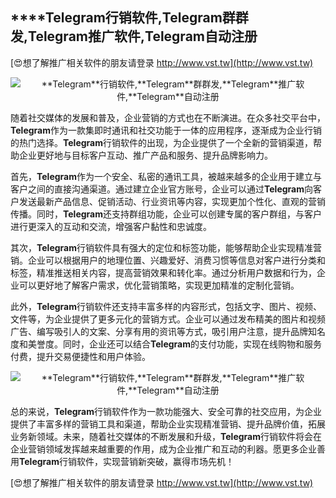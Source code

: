 ## ****Telegram**行销软件,**Telegram**群群发,**Telegram**推广软件,**Telegram**自动注册**

[😍想了解推广相关软件的朋友请登录 http://www.vst.tw](http://www.vst.tw)

 <center><img src="https://vst.tw/MP4/tuiguang/png/0.png" alt="**Telegram**行销软件,**Telegram**群群发,**Telegram**推广软件,**Telegram**自动注册"></center>

随着社交媒体的发展和普及，企业营销的方式也在不断演进。在众多社交平台中，**Telegram**作为一款集即时通讯和社交功能于一体的应用程序，逐渐成为企业行销的热门选择。**Telegram**行销软件的出现，为企业提供了一个全新的营销渠道，帮助企业更好地与目标客户互动、推广产品和服务、提升品牌影响力。

首先，**Telegram**作为一个安全、私密的通讯工具，被越来越多的企业用于建立与客户之间的直接沟通渠道。通过建立企业官方账号，企业可以通过**Telegram**向客户发送最新产品信息、促销活动、行业资讯等内容，实现更加个性化、直观的营销传播。同时，**Telegram**还支持群组功能，企业可以创建专属的客户群组，与客户进行更深入的互动和交流，增强客户黏性和忠诚度。

其次，**Telegram**行销软件具有强大的定位和标签功能，能够帮助企业实现精准营销。企业可以根据用户的地理位置、兴趣爱好、消费习惯等信息对客户进行分类和标签，精准推送相关内容，提高营销效果和转化率。通过分析用户数据和行为，企业可以更好地了解客户需求，优化营销策略，实现更加精准的定制化营销。

此外，**Telegram**行销软件还支持丰富多样的内容形式，包括文字、图片、视频、文件等，为企业提供了更多元化的营销方式。企业可以通过发布精美的图片和视频广告、编写吸引人的文案、分享有用的资讯等方式，吸引用户注意，提升品牌知名度和美誉度。同时，企业还可以结合**Telegram**的支付功能，实现在线购物和服务付费，提升交易便捷性和用户体验。

 <center><img src="https://vst.tw/MP4/tuiguang/png/6.png" alt="**Telegram**行销软件,**Telegram**群群发,**Telegram**推广软件,**Telegram**自动注册"></center>

总的来说，**Telegram**行销软件作为一款功能强大、安全可靠的社交应用，为企业提供了丰富多样的营销工具和渠道，帮助企业实现精准营销、提升品牌价值，拓展业务新领域。未来，随着社交媒体的不断发展和升级，**Telegram**行销软件将会在企业营销领域发挥越来越重要的作用，成为企业推广和互动的利器。愿更多企业善用**Telegram**行销软件，实现营销新突破，赢得市场先机！

[😍想了解推广相关软件的朋友请登录 http://www.vst.tw](http://www.vst.tw)



